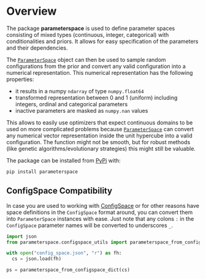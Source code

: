 # Overview

The package **parameterspace** is used to define parameter spaces consisting of mixed
types (continuous, integer, categorical) with conditionalities and priors.
It allows for easy specification of the parameters and their dependencies.

The [`ParameterSpace`](parameterspace/parameterspace) object can then be used to sample
random configurations from the prior and convert any valid configuration into a
numerical representation. This numerical representation has the following properties:

- it results in a numpy `ndarray` of type `numpy.float64`
- transformed representation between 0 and 1 (uniform) including integers, ordinal and
  categorical parameters
- inactive parameters are masked as `numpy.nan` values

This allows to easily use optimizers that expect continuous domains to be used on more
complicated problems because [`ParameterSpace`](parameterspace/parameterspace) can
convert any numerical vector representation inside the unit hypercube into a valid
configuration.
The function might not be smooth, but for robust methods (like genetic
algorithms/evolutionary strategies) this might still be valuable.

The package can be installed from [PyPi](https://pypi.org/project/parameterspace/) with:

```bash
pip install parameterspace
```

## ConfigSpace Compatibility

In case you are used to working with
[ConfigSpace](https://github.com/automl/ConfigSpace/) or for other reasons have space
definitions in the `ConfigSpace` format around, you can convert them into
`ParameterSpace` instances with ease.
Just note that any colons `:` in the `ConfigSpace` parameter names will be converted to
underscores `_`.

```python
import json
from parameterspace.configspace_utils import parameterspace_from_configspace_dict

with open("config_space.json", "r") as fh:
  cs = json.load(fh)

ps = parameterspace_from_configspace_dict(cs)
```
